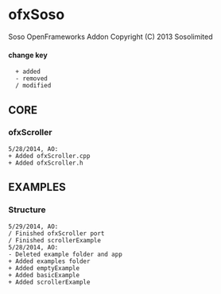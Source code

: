 ofxSoso
=======
Soso OpenFrameworks Addon
Copyright (C) 2013 Sosolimited

#### change key  
	  + added  
	  - removed  
	  / modified  


CORE
----
### ofxScroller
	5/28/2014, AO:
	+ Added ofxScroller.cpp
	+ Added ofxScroller.h


EXAMPLES
----
### Structure
 	5/29/2014, AO:
	/ Finished ofxScroller port
	/ Finished scrollerExample
	5/28/2014, AO:
	- Deleted example folder and app
	+ Added examples folder
	+ Added emptyExample
	+ Added basicExample
	+ Added scrollerExample

